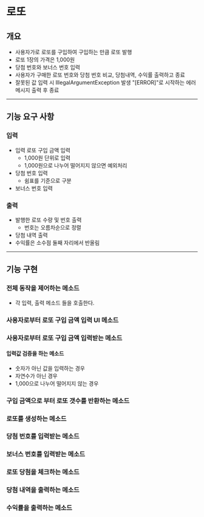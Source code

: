 # 로또

## 개요
- 사용자가로 로또를 구입하여 구입하는 만큼 로또 발행
- 로또 1장의 가격은 1,000원
- 당첨 번호와 보너스 번호 입력
- 사용자가 구매한 로또 번호와 당첨 번호 비교, 당첨내역, 수익률 출력하고 종료
- 잘못된 값 입력 시 IllegalArgumentException 발생 "[ERROR]"로 시작하는 에러 메시지 출력 후 종료
---

## 기능 요구 사항
### 입력
- 입력 로또 구입 금액 입력
  - 1,000원 단위로 입력
  - 1,000원으로 나누어 떨어지지 않으면 예외처리
- 당첨 번호 입력
  - 쉼표를 기준으로 구분
- 보너스 번호 입력

### 출력
- 발행한 로또 수량 및 번호 출력
  - 번호는 오름차순으로 정렬
- 당첨 내역 출력
- 수익률은 소수점 둘째 자리에서 반올림
---

## 기능 구현
### 전체 동작을 제어하는 메소드
- 각 입력, 출력 메소드 들을 호출한다.
### 사용자로부터 로또 구입 금액 입력 UI 메소드
### 사용자로부터 로또 구입 금액 입력받는 메소드
#### 입력값 검증을 하는 메소드
- 숫자가 아닌 값을 입력하는 경우
- 자연수가 아닌 경우
- 1,000으로 나누어 떨어지지 않는 경우
### 구입 금액으로 부터 로또 갯수를 반환하는 메소드
### 로또를 생성하는 메소드
### 당첨 번호를 입력받는 메소드
### 보너스 번호를 입력받는 메소드
### 로또 당첨을 체크하는 메소드
### 당첨 내역을 출력하는 메소드
### 수익률을 출력하는 메소드